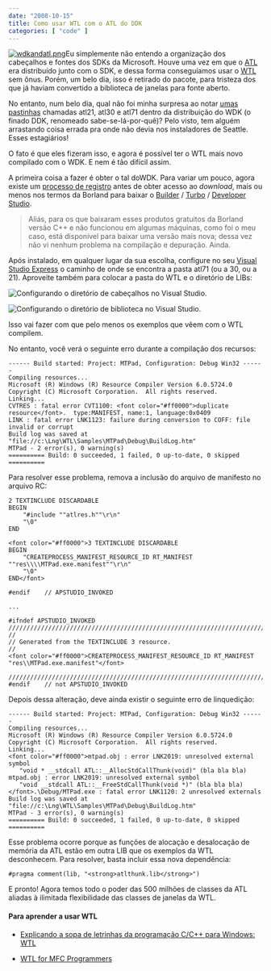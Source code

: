 ```yaml
---
date: "2008-10-15"
title: Como usar WTL com o ATL do DDK
categories: [ "code" ]
---
```

[![wdkandatl.png](http://i.imgur.com/OoiV6X7.png)](/images/wdkandatl.png)Eu simplemente não entendo a organização dos cabeçalhos e fontes dos SDKs da Microsoft. Houve uma vez em que o [ATL](http://www.1bit.com.br/content.1bit/weblog/sopa_de_letrinhas_ATL) era distribuído junto com o SDK, e dessa forma conseguíamos usar o [WTL](http://www.1bit.com.br/content.1bit/weblog/sopa_de_letrinhas_wtl) sem ônus. Porém, um belo dia, isso é retirado do pacote, para tristeza dos que já haviam convertido a biblioteca de janelas para fonte aberto.

No entanto, num belo dia, qual não foi minha surpresa ao notar [umas pastinhas](http://i.imgur.com/OoiV6X7.png) chamadas atl21, atl30 e atl71 dentro da distribuição do WDK (o finado DDK, renomeado sabe-se-lá-por-quê)? Pelo visto, tem alguém arrastando coisa errada pra onde não devia nos instaladores de Seattle. Esses estagiários!

O fato é que eles fizeram isso, e agora é possível ter o WTL mais novo compilado com o WDK. E nem é tão difícil assim.

A primeira coisa a fazer é obter o tal doWDK. Para variar um pouco, agora existe um [processo de registro](http://www.microsoft.com/whdc/DevTools/WDK/WDKpkg.mspx) antes de obter acesso ao _download_, mais ou menos nos termos da Borland para baixar o [Builder](http://cc.codegear.com/free/turbo) / [Turbo](http://cc.codegear.com/free/turbo) / [Developer Studio](http://cc.codegear.com/free/turbo).

<blockquote>Aliás, para os que baixaram esses produtos gratuitos da Borland versão C++ e não funcionou em algumas máquinas, como foi o meu caso, está disponível para baixar uma versão mais nova; dessa vez não vi nenhum problema na compilação e depuração. Ainda.</blockquote>

Após instalado, em qualquer lugar da sua escolha, configure no seu [Visual Studio Express](http://www.microsoft.com/Express/) o caminho de onde se encontra a pasta atl71 (ou a 30, ou a 21). Aproveite também para colocar a pasta do WTL e o diretório de LIBs:

![Configurando o diretório de cabeçalhos no Visual Studio.](http://i.imgur.com/TJyNrlE.png)

![Configurando o diretório de biblioteca no Visual Studio.](http://i.imgur.com/VLryS9L.png)

Isso vai fazer com que pelo menos os exemplos que vêem com o WTL compilem.

No entanto, você verá o seguinte erro durante a compilação dos recursos:

    
    ------ Build started: Project: MTPad, Configuration: Debug Win32 ------
    Compiling resources...
    Microsoft (R) Windows (R) Resource Compiler Version 6.0.5724.0
    Copyright (C) Microsoft Corporation.  All rights reserved.
    Linking...
    CVTRES : fatal error CVT1100: <font color="#ff0000">duplicate resource</font>.  type:MANIFEST, name:1, language:0x0409
    LINK : fatal error LNK1123: failure during conversion to COFF: file invalid or corrupt
    Build log was saved at "file://c:\Lng\WTL\Samples\MTPad\Debug\BuildLog.htm"
    MTPad - 2 error(s), 0 warning(s)
    ========== Build: 0 succeeded, 1 failed, 0 up-to-date, 0 skipped ==========

Para resolver esse problema, remova a inclusão do arquivo de manifesto no arquivo RC:

    
    2 TEXTINCLUDE DISCARDABLE
    BEGIN
        "#include ""atlres.h""\r\n"
        "\0"
    END
    
    <font color="#ff0000">3 TEXTINCLUDE DISCARDABLE
    BEGIN
        "CREATEPROCESS_MANIFEST_RESOURCE_ID RT_MANIFEST ""res\\\\MTPad.exe.manifest""\r\n"
        "\0"
    END</font>
    
    #endif    // APSTUDIO_INVOKED
    
    ...
    
    #ifndef APSTUDIO_INVOKED
    /////////////////////////////////////////////////////////////////////////////
    //
    // Generated from the TEXTINCLUDE 3 resource.
    //
    <font color="#ff0000">CREATEPROCESS_MANIFEST_RESOURCE_ID RT_MANIFEST "res\\MTPad.exe.manifest"</font>
    
    /////////////////////////////////////////////////////////////////////////////
    #endif    // not APSTUDIO_INVOKED

Depois dessa alteração, deve ainda existir o seguinte erro de linquedição:

    
    ------ Build started: Project: MTPad, Configuration: Debug Win32 ------
    Compiling resources...
    Microsoft (R) Windows (R) Resource Compiler Version 6.0.5724.0
    Copyright (C) Microsoft Corporation.  All rights reserved.
    Linking...
    <font color="#ff0000">mtpad.obj : error LNK2019: unresolved external symbol
       "void * __stdcall ATL::__AllocStdCallThunk(void)" (bla bla bla)
    mtpad.obj : error LNK2019: unresolved external symbol
       "void __stdcall ATL::__FreeStdCallThunk(void *)" (bla bla bla)
    </font>.\Debug/MTPad.exe : fatal error LNK1120: 2 unresolved externals
    Build log was saved at "file://c:\Lng\WTL\Samples\MTPad\Debug\BuildLog.htm"
    MTPad - 3 error(s), 0 warning(s)
    ========== Build: 0 succeeded, 1 failed, 0 up-to-date, 0 skipped ==========

Esse problema ocorre porque as funções de alocação e desalocação de memória da ATL estão em outra LIB que os exemplos da WTL desconhecem. Para resolver, basta incluir essa nova dependência:

    
    #pragma comment(lib, "<strong>atlthunk.lib</strong>")

E pronto! Agora temos todo o poder das 500 milhões de classes da ATL aliadas à ilimitada flexibilidade das classes de janelas da WTL.

#### Para aprender a usar WTL

	
  * [Explicando a sopa de letrinhas da programação C/C++ para Windows: WTL](http://www.1bit.com.br/content.1bit/weblog/sopa_de_letrinhas_wtl)

	
  * [WTL for MFC Programmers](http://www.codeproject.com/KB/wtl/wtl4mfc1.aspx)


